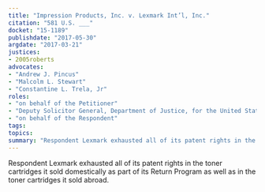 ```yaml
---
title: "Impression Products, Inc. v. Lexmark Int’l, Inc."
citation: "581 U.S. ___"
docket: "15-1189"
publishdate: "2017-05-30"
argdate: "2017-03-21"
justices:
- 2005roberts
advocates:
- "Andrew J. Pincus"
- "Malcolm L. Stewart"
- "Constantine L. Trela, Jr"
roles:
- "on behalf of the Petitioner"
- "Deputy Solicitor General, Department of Justice, for the United States, as amicus curiae, supporting reversal in part and vacatur in part"
- "on behalf of the Respondent"
tags:
topics:
summary: "Respondent Lexmark exhausted all of its patent rights in the toner cartridges it sold domestically as part of its Return Program as well as in the toner cartridges it sold abroad."
---
```

Respondent Lexmark exhausted all of its patent rights in the toner cartridges it sold domestically as part of its Return Program as well as in the toner cartridges it sold abroad.


